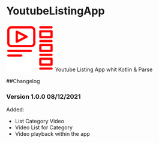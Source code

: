# YoutubeListingApp
<img src="./imgs/video_list.png" alt="icon list" width="25%"> Youtube Listing App whit Kotlin &amp; Parse


##Changelog

### Version 1.0.0 08/12/2021 
Added:

- List Category Video
- Video List for Category
- Video playback within the app